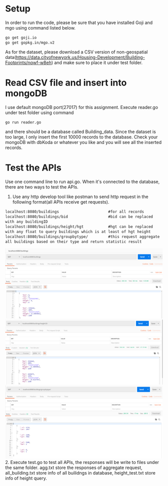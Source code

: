# Setup 
In order to run the code, please be sure that you have installed Goji and mgo using command listed below.
```
go get goji.io
go get gopkg.in/mgo.v2
```
As for the dataset, please download a CSV version of non-geospatial data(https://data.cityofnewyork.us/Housing-Development/Building-Footprints/nqwf-w8eh) and make sure to place it under test folder.
# Read CSV file and insert into mongoDB
I use default mongoDB port(27017) for this assignment. Execute reader.go under test folder using command
```
go run reader.go
```
and there should be a database called Building_data. Since the dataset is too large, I only insert the first 10000 records to the database.
Check your mongoDB with dbKoda or whatever you like and you will see all the inserted records.
# Test the APIs
Use one command line to run api.go. When it's connected to the database, there are two ways to test the APIs.  
1. Use any http develop tool like postman to send http request in the following format(all APIs receive get requests).
```
localhost:8080/buildings                      #for all records
localhost:8080/buildings/bid                  #bid can be replaced with any buildingID
localhost:8080/buildings/height/hgt           #hgt can be replaced with any float to query buildings which is at least of hgt height
localhost:8080/buildings/groupbytype/         #this request aggregate all buildings based on their type and return statistic result
```
![image1](img/1.png)  
![image2](img/2.png)  
![image3](img/3.png)  
2. Execute test.go to test all APIs, the responses will be write to files under the same folder. agg.txt store the responses of aggregate request, all_building.txt store info of all builidngs in database, height_test.txt store info of height query.
